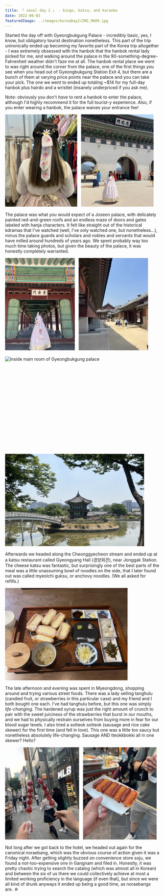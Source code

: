 ```yaml
---
title: 「 seoul day 2 」 - kings, katsu, and karaoke
date: 2022-06-03
featuredImage: ../images/koreaDay2/IMG_9609.jpg
---
```


Started the day off with Gyeongbukgung Palace - incredibly basic, yes, I know, but obligatory tourist destination nonetheless. This part of the trip unironically ended up becoming my favorite part of the Korea trip altogether - I was extremely obsessed with the hanbok that the hanbok rental lady picked for me, and walking around the palace in the 90-something-degree-Fahrenheit weather didn't faze me at all. The hanbok rental place we went to was right around the corner from the palace, one of the first things you see when you head out of Gyeongbukgung Station Exit 4, but there are a bunch of them at varying price points near the palace and you can take your pick. The one we went to ended up totaling ~$14 for my full-day hanbok plus hairdo and a wristlet (insanely underpriced if you ask me).

Note: obviously you don't *have* to rent a hanbok to enter the palace, although I'd highly recommend it for the full tourist-y experience. Also, if you enter wearing a hanbok, the palace waives your entrance fee!

<div>
    <img src="../images/koreaDay2/IMG_2823.jpg" 
        alt="Wearing hanbok at Gyeongbukgung palace"
        style="height: 300px; object-fit:cover;display:inline-block;"
    />
</div>

The palace was what you would expect of a Joseon palace, with delicately painted red-and-green roofs and an endless maze of doors and gates labeled with hanja characters. It felt like straight out of the historical kdramas that I've watched (well, I've only watched one, but nonetheless...), minus the palace guards and scholars and nobles and servants that would have milled around hundreds of years ago. We spent probably way too much time taking photos, but given the beauty of the palace, it was honestly completely warranted.

<div>
    <img src="../images/koreaDay2/IMG_2824.jpg" 
        alt="More pictures of Gyeongbukgung palace"
        style="height: 300px; object-fit:cover;display:inline-block"
    />
</div>

<br/>
<div>
    <img src="../images/koreaDay2/IMG_9715.jpg" 
        alt="Inside main room of Gyeongbukgung palace"
        style="height: 300px; object-fit:cover;display:inline-block"
    />
</div>
<br />
<div>
    <img src="../images/koreaDay2/IMG_9856.jpg" 
        alt="Pagoda in Gyeongbukgung"
        style="height: 300px; object-fit:cover;display:inline-block"
    />
</div>



Afterwards we headed along the Cheonggyecheon stream and ended up at a katsu restaurant called Gyeongyang Hall (경양회관), near Jonggak Station. The cheese katsu was fantastic, but surprisingly one of the best parts of the meal was a little unassuming bowl of noodles on the side, that I later found out was called myeolchi guksu, or anchovy noodles. (We all asked for refills.) 

<div>
    <img src="../images/koreaDay2/IMG_9978.jpg" 
        alt="Cheese katsu at Gyeongyang Hall"
        style="height: 300px; object-fit:cover;display:inline-block"
    />
</div>

The late afternoon and evening was spent in Myeongdong, shopping around and trying various street foods. There was a lady selling tanghulu (candied fruit, or strawberries in this particular case) and my friend and I both bought one each. I've had tanghulu before, but this one was simply *life-changing*. The hardened syrup was just the right amount of crunch to pair with the sweet juiciness of the strawberries that burst in our mouths, and we had to physically restrain ourselves from buying more in fear for our blood sugar levels. I also tried a sotteok sotteok (sausage and rice cake skewer) for the first time (and fell in love). This one was a little too saucy but nonetheless absolutely life-changing. Sausage AND tteokkbokki all in one skewer? Hello?

<div>
    <img src="../images/koreaDay2/IMG_2826.jpg" 
        alt="Street food at Myeongdong"
        style="height: 300px; object-fit:cover;display:inline-block"
    />
</div>

Not long after we got back to the hotel, we headed out again for the canonical noraebang, which was the obvious course of action given it was a Friday night. After getting slightly buzzed on convenience store soju, we found a not-too-expensive one in Gangnam and filed in. Honestly, it was pretty chaotic trying to search the catalog (which was almost all in Korean) and between the six of us there we could collectively achieve at most a limited working proficiency in the language (if even that), but since we were all kind of drunk anyways it ended up being a good time, as noraebangs are. ☆ 





